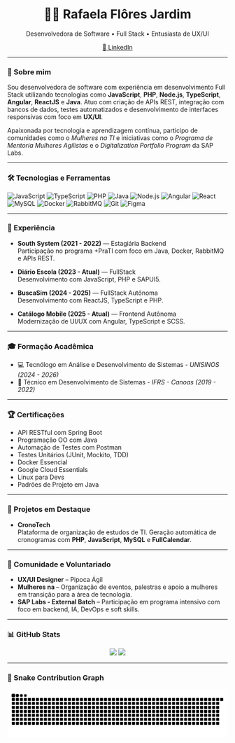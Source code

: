 <h1 align="center">👩‍💻 Rafaela Flôres Jardim</h1>
<p align="center">
  Desenvolvedora de Software • Full Stack • Entusiasta de UX/UI
</p>

<p align="center">
  <a href="https://www.linkedin.com/in/rafaelafjardim/">🔗 LinkedIn</a>
</p>

---

### 🚀 Sobre mim

Sou desenvolvedora de software com experiência em desenvolvimento Full Stack utilizando tecnologias como **JavaScript**, **PHP**, **Node.js**, **TypeScript**, **Angular**, **ReactJS** e **Java**. Atuo com criação de APIs REST, integração com bancos de dados, testes automatizados e desenvolvimento de interfaces responsivas com foco em **UX/UI**.

Apaixonada por tecnologia e aprendizagem contínua, participo de comunidades como o *Mulheres na TI* e iniciativas como o *Programa de Mentoria Mulheres Agilistas* e o *Digitalization Portfolio Program* da SAP Labs.

---

### 🛠️ Tecnologias e Ferramentas

<p align="left"> <img src="https://cdn.jsdelivr.net/gh/devicons/devicon/icons/javascript/javascript-original.svg" height="40" alt="JavaScript" /> <img src="https://cdn.jsdelivr.net/gh/devicons/devicon/icons/typescript/typescript-original.svg" height="40" alt="TypeScript" /> <img src="https://cdn.jsdelivr.net/gh/devicons/devicon/icons/php/php-original.svg" height="40" alt="PHP" /> <img src="https://cdn.jsdelivr.net/gh/devicons/devicon/icons/java/java-original.svg" height="40" alt="Java" /> <img src="https://cdn.jsdelivr.net/gh/devicons/devicon/icons/nodejs/nodejs-original.svg" height="40" alt="Node.js" /> <img src="https://cdn.jsdelivr.net/gh/devicons/devicon/icons/angularjs/angularjs-original.svg" height="40" alt="Angular" /> <img src="https://cdn.jsdelivr.net/gh/devicons/devicon/icons/react/react-original.svg" height="40" alt="React" /> <img src="https://cdn.jsdelivr.net/gh/devicons/devicon/icons/mysql/mysql-original.svg" height="40" alt="MySQL" /> <img src="https://cdn.jsdelivr.net/gh/devicons/devicon/icons/docker/docker-original.svg" height="40" alt="Docker" /> <img src="https://cdn.jsdelivr.net/gh/devicons/devicon/icons/rabbitmq/rabbitmq-original.svg" height="40" alt="RabbitMQ" /> <img src="https://cdn.jsdelivr.net/gh/devicons/devicon/icons/git/git-original.svg" height="40" alt="Git" /> <img src="https://cdn.jsdelivr.net/gh/devicons/devicon/icons/figma/figma-original.svg" height="40" alt="Figma" /> </p>

---

### 💼 Experiência

- **South System (2021 - 2022)** — Estagiária Backend  
  Participação no programa +PraTI com foco em Java, Docker, RabbitMQ e APIs REST.  

- **Diário Escola (2023 - Atual)** — FullStack  
  Desenvolvimento com JavaScript, PHP e SAPUI5.

- **BuscaSim (2024 - 2025)** — FullStack Autônoma  
  Desenvolvimento com ReactJS, TypeScript e PHP.

- **Catálogo Mobile (2025 - Atual)** — Frontend Autônoma  
  Modernização de UI/UX com Angular, TypeScript e SCSS.

---

### 🎓 Formação Acadêmica

- 💻 Tecnólogo em Análise e Desenvolvimento de Sistemas - *UNISINOS (2024 - 2026)*  
- 🧠 Técnico em Desenvolvimento de Sistemas - *IFRS - Canoas (2019 - 2022)*  

---

### 🏆 Certificações

- API RESTful com Spring Boot  
- Programação OO com Java  
- Automação de Testes com Postman  
- Testes Unitários (JUnit, Mockito, TDD)  
- Docker Essencial  
- Google Cloud Essentials  
- Linux para Devs  
- Padrões de Projeto em Java  

---

### 🧠 Projetos em Destaque

- **CronoTech**  
  Plataforma de organização de estudos de TI. Geração automática de cronogramas com **PHP**, **JavaScript**, **MySQL** e **FullCalendar**.

---

### 💜 Comunidade e Voluntariado

- **UX/UI Designer** – Pipoca Ágil  
- **Mulheres na </TI>** – Organização de eventos, palestras e apoio a mulheres em transição para a área de tecnologia.  
- **SAP Labs - External Batch** – Participação em programa intensivo com foco em backend, IA, DevOps e soft skills.

---

### 📊 GitHub Stats

<p align="center">
  <img src="https://github-readme-stats.vercel.app/api?username=rafaelaflores&show_icons=true&theme=radical" />
  <img src="https://github-readme-stats.vercel.app/api/top-langs/?username=rafaelaflores&layout=compact&theme=radical" />
</p>

---

### 🐍 Snake Contribution Graph

  <picture>
    <source media="(prefers-color-scheme: dark)" srcset="https://raw.githubusercontent.com/rafaelaflores/rafaelaflores/output/github-contribution-grid-snake-dark.svg"> 
    <source media="(prefers-color-scheme: light)" srcset="https://raw.githubusercontent.com/rafaelaflores/rafaelaflores/output/github-contribution-grid-snake.svg">
    <img alt="Github contribution grid snake animation" src="https://raw.githubusercontent.com/rafaelaflores/rafaelaflores/output/github-contribution-grid-snake.svg">
  </picture>
